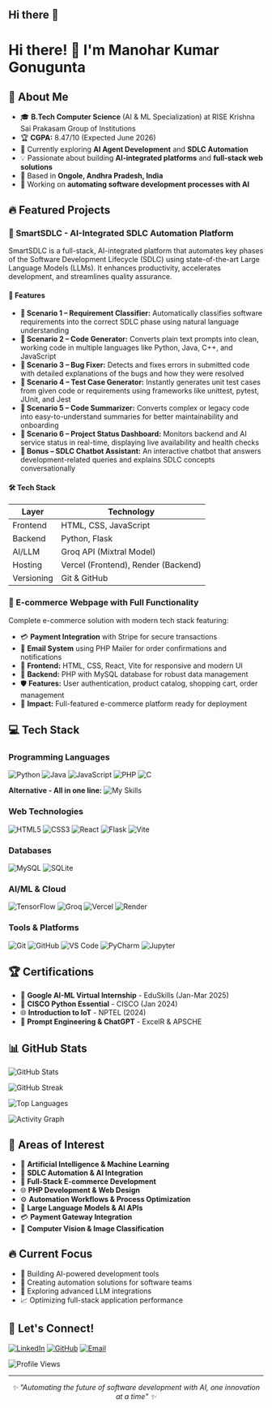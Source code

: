 ## Hi there 👋
# Hi there! 👋 I'm Manohar Kumar Gonugunta

## 🚀 About Me

- 🎓 **B.Tech Computer Science** (AI & ML Specialization) at RISE Krishna Sai Prakasam Group of Institutions
- 🏆 **CGPA:** 8.47/10 (Expected June 2026)
- 🌱 Currently exploring **AI Agent Development** and **SDLC Automation**
- 💡 Passionate about building **AI-integrated platforms** and **full-stack web solutions**
- 📍 Based in **Ongole, Andhra Pradesh, India**
- 🔭 Working on **automating software development processes with AI**

## 🔥 Featured Projects

### 🤖 SmartSDLC - AI-Integrated SDLC Automation Platform

SmartSDLC is a full-stack, AI-integrated platform that automates key phases of the Software Development Lifecycle (SDLC) using state-of-the-art Large Language Models (LLMs). It enhances productivity, accelerates development, and streamlines quality assurance.

#### 🚀 Features

- **🔹 Scenario 1 – Requirement Classifier:** Automatically classifies software requirements into the correct SDLC phase using natural language understanding
- **🔹 Scenario 2 – Code Generator:** Converts plain text prompts into clean, working code in multiple languages like Python, Java, C++, and JavaScript
- **🔹 Scenario 3 – Bug Fixer:** Detects and fixes errors in submitted code with detailed explanations of the bugs and how they were resolved
- **🔹 Scenario 4 – Test Case Generator:** Instantly generates unit test cases from given code or requirements using frameworks like unittest, pytest, JUnit, and Jest
- **🔹 Scenario 5 – Code Summarizer:** Converts complex or legacy code into easy-to-understand summaries for better maintainability and onboarding
- **🔹 Scenario 6 – Project Status Dashboard:** Monitors backend and AI service status in real-time, displaying live availability and health checks
- **🔹 Bonus – SDLC Chatbot Assistant:** An interactive chatbot that answers development-related queries and explains SDLC concepts conversationally

#### 🛠️ Tech Stack
| Layer | Technology |
|-------|------------|
| Frontend | HTML, CSS, JavaScript |
| Backend | Python, Flask |
| AI/LLM | Groq API (Mixtral Model) |
| Hosting | Vercel (Frontend), Render (Backend) |
| Versioning | Git & GitHub |

### 🛒 E-commerce Webpage with Full Functionality

Complete e-commerce solution with modern tech stack featuring:

- 💳 **Payment Integration** with Stripe for secure transactions
- 📧 **Email System** using PHP Mailer for order confirmations and notifications
- 🎨 **Frontend:** HTML, CSS, React, Vite for responsive and modern UI
- 🔧 **Backend:** PHP with MySQL database for robust data management
- 🛡️ **Features:** User authentication, product catalog, shopping cart, order management
- 🚀 **Impact:** Full-featured e-commerce platform ready for deployment

## 💻 Tech Stack

### Programming Languages
![Python](https://img.shields.io/badge/Python-3776AB?style=for-the-badge&logo=python&logoColor=white)
![Java](https://img.shields.io/badge/Java-ED8B00?style=for-the-badge&logo=openjdk&logoColor=white)
![JavaScript](https://img.shields.io/badge/JavaScript-F7DF1E?style=for-the-badge&logo=javascript&logoColor=black)
![PHP](https://img.shields.io/badge/PHP-777BB4?style=for-the-badge&logo=php&logoColor=white)
![C](https://img.shields.io/badge/C-00599C?style=for-the-badge&logo=c&logoColor=white)

**Alternative - All in one line:**
![My Skills](https://skillicons.dev/icons?i=python,java,js,php,c)

### Web Technologies
![HTML5](https://img.shields.io/badge/HTML5-E34F26?style=for-the-badge&logo=html5&logoColor=white)
![CSS3](https://img.shields.io/badge/CSS3-1572B6?style=for-the-badge&logo=css3&logoColor=white)
![React](https://img.shields.io/badge/React-20232A?style=for-the-badge&logo=react&logoColor=61DAFB)
![Flask](https://img.shields.io/badge/Flask-000000?style=for-the-badge&logo=flask&logoColor=white)
![Vite](https://img.shields.io/badge/Vite-646CFF?style=for-the-badge&logo=vite&logoColor=white)

### Databases
![MySQL](https://img.shields.io/badge/MySQL-4479A1?style=for-the-badge&logo=mysql&logoColor=white)
![SQLite](https://img.shields.io/badge/SQLite-07405E?style=for-the-badge&logo=sqlite&logoColor=white)

### AI/ML & Cloud
![TensorFlow](https://img.shields.io/badge/TensorFlow-FF6F00?style=for-the-badge&logo=tensorflow&logoColor=white)
![Groq](https://img.shields.io/badge/Groq-000000?style=for-the-badge&logo=groq&logoColor=white)
![Vercel](https://img.shields.io/badge/Vercel-000000?style=for-the-badge&logo=vercel&logoColor=white)
![Render](https://img.shields.io/badge/Render-46E3B7?style=for-the-badge&logo=render&logoColor=white)

### Tools & Platforms
![Git](https://img.shields.io/badge/Git-F05032?style=for-the-badge&logo=git&logoColor=white)
![GitHub](https://img.shields.io/badge/GitHub-100000?style=for-the-badge&logo=github&logoColor=white)
![VS Code](https://img.shields.io/badge/Visual_Studio_Code-0078D4?style=for-the-badge&logo=visual%20studio%20code&logoColor=white)
![PyCharm](https://img.shields.io/badge/PyCharm-143?style=for-the-badge&logo=pycharm&logoColor=black&color=black&labelColor=green)
![Jupyter](https://img.shields.io/badge/Jupyter-F37626.svg?&style=for-the-badge&logo=Jupyter&logoColor=white)

## 🏆 Certifications

- 🤖 **Google AI-ML Virtual Internship** - EduSkills (Jan-Mar 2025)
- 🐍 **CISCO Python Essential** - CISCO (Jan 2024)
- 🌐 **Introduction to IoT** - NPTEL (2024)
- 💬 **Prompt Engineering & ChatGPT** - ExcelR & APSCHE

## 📊 GitHub Stats

![GitHub Stats](https://github-readme-stats.vercel.app/api?username=manu40hub&show_icons=true&theme=radical&hide_border=true&count_private=true)

![GitHub Streak](https://github-readme-streak-stats.herokuapp.com/?user=manu40hub&theme=radical&hide_border=true)

![Top Languages](https://github-readme-stats.vercel.app/api/top-langs/?username=manu40hub&layout=compact&theme=radical&hide_border=true)

![Activity Graph](https://github-readme-activity-graph.vercel.app/graph?username=manu40hub&bg_color=0d1117&color=5bcdec&line=5bcdec&point=ffffff&hide_border=true)

## 🎯 Areas of Interest

- 🤖 **Artificial Intelligence & Machine Learning**
- 🔄 **SDLC Automation & AI Integration**
- 🛒 **Full-Stack E-commerce Development**
- 🌐 **PHP Development & Web Design**
- ⚙️ **Automation Workflows & Process Optimization**
- 🚀 **Large Language Models & AI APIs**
- 💳 **Payment Gateway Integration**
- 📱 **Computer Vision & Image Classification**

## 🔥 Current Focus

- 🧠 Building AI-powered development tools
- 🔧 Creating automation solutions for software teams
- 🌟 Exploring advanced LLM integrations
- 📈 Optimizing full-stack application performance

## 🤝 Let's Connect!

[![LinkedIn](https://img.shields.io/badge/LinkedIn-0077B5?style=for-the-badge&logo=linkedin&logoColor=white)](https://linkedin.com/in/manohar-kumar-gonugunta)
[![GitHub](https://img.shields.io/badge/GitHub-100000?style=for-the-badge&logo=github&logoColor=white)](https://github.com/manu40hub)
[![Email](https://img.shields.io/badge/Email-D14836?style=for-the-badge&logo=gmail&logoColor=white)](mailto:gonuguntamanoharkumar@gmail.com)

![Profile Views](https://komarev.com/ghpvc/?username=manu40hub&color=blueviolet&style=for-the-badge)

---

<div align="center">
<i>✨ "Automating the future of software development with AI, one innovation at a time" ✨</i>
</div>
<!--
**manu40hub/manu40hub** is a ✨ _special_ ✨ repository because its `README.md` (this file) appears on your GitHub profile.

Here are some ideas to get you started:

- 🔭 I’m currently working on ...
- 🌱 I’m currently learning ...
- 👯 I’m looking to collaborate on ...
- 🤔 I’m looking for help with ...
- 💬 Ask me about ...
- 📫 How to reach me: ...
- 😄 Pronouns: ...
- ⚡ Fun fact: ...
-->
